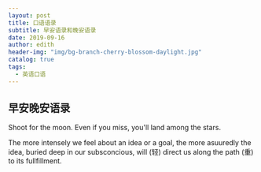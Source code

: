```yaml
---
layout: post
title: 口语语录
subtitle: 早安语录和晚安语录
date: 2019-09-16
author: edith
header-img: "img/bg-branch-cherry-blossom-daylight.jpg"
catalog: true
tags: 
  - 英语口语
---
```


## 早安晚安语录

Shoot for the moon. Even if you miss, you'll land among the stars.

The more intensely we feel about an idea or a goal, the more asuuredly the idea, buried deep in our subsconcious, will (轻) direct us along the path (重) to its fullfillment.

